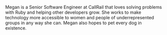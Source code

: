 Megan is a Senior Software Engineer at CallRail that loves solving problems with Ruby and helping other developers grow. She works to make technology more accessible to women and people of underrepresented groups in any way she can. Megan also hopes to pet every dog in existence.

